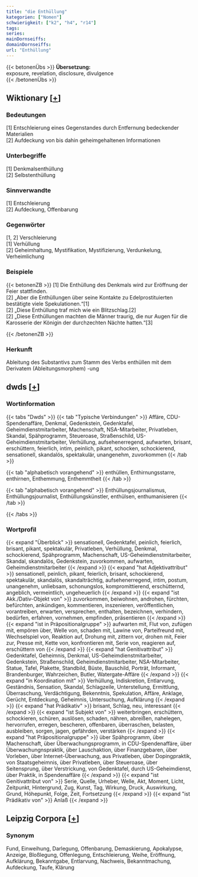 ```yaml
---
title: "die Enthüllung"
kategorien: ["Nomen"]
schwierigkeit: ["k2", "h4", "r14"]
tags:
series:
mainDornseiffs:
domainDornseiffs:
url: "Enthüllung"
---
```


{{< betonenÜbs >}}
**Übersetzung:**  
exposure, revelation, disclosure, divulgence  
{{< /betonenÜbs >}}

## Wiktionary [[+](https://de.wiktionary.org/wiki/Enthüllung)]

### Bedeutungen
[1] Entschleierung eines Gegenstandes durch Entfernung bedeckender Materialien  
[2] Aufdeckung von bis dahin geheimgehaltenen Informationen  

### Unterbegriffe
[1] Denkmalsenthüllung  
[2] Selbstenthüllung  

### Sinnverwandte
[1] Entschleierung  
[2] Aufdeckung, Offenbarung  

### Gegenwörter
[1, 2] Verschleierung  
[1] Verhüllung  
[2] Geheimhaltung, Mystifikation, Mystifizierung, Verdunkelung, Verheimlichung  

### Beispiele
{{< betonenZB >}}
[1] Die Enthüllung des Denkmals wird zur Eröffnung der Feier stattfinden.  
[2] „Aber die Enthüllungen über seine Kontakte zu Edelprostituierten bestätigte viele Spekulationen.“[1]  
[2] „Diese Enthüllung traf mich wie ein Blitzschlag.[2]  
[2] „Diese Enthüllungen machten die Männer traurig, die nur Augen für die Karosserie der Königin der durchzechten Nächte hatten.“[3]  

{{< /betonenZB >}}
### Herkunft
Ableitung des Substantivs zum Stamm des Verbs enthüllen mit dem Derivatem (Ableitungsmorphem) -ung  



## dwds [[+](https://www.dwds.de/wb/Enthüllung)]

### Wortinformation
{{< tabs "Dwds" >}}
{{< tab "Typische Verbindungen" >}}
Affäre, CDU-Spendenaffäre, Denkmal, Gedenkstein, Gedenktafel, Geheimdienstmitarbeiter, Machenschaft, NSA-Mitarbeiter, Privatleben, Skandal, Spähprogramm, Steueroase, Straßenschild, US-Geheimdienstmitarbeiter, Verhüllung, aufsehenerregend, aufwarten, brisant, erschüttern, feierlich, intim, peinlich, pikant, schocken, schockierend, sensationell, skandalös, spektakulär, unangenehm, zuvorkommen
{{< /tab >}}

{{< tab "alphabetisch vorangehend" >}}
enthüllen, Enthirnungsstarre, enthirnen, Enthemmung, Enthemmtheit
{{< /tab >}}

{{< tab "alphabetisch vorangehend" >}}
Enthüllungsjournalismus, Enthüllungsjournalist, Enthüllungskünstler, enthülsen, enthumanisieren
{{< /tab >}}

{{< /tabs >}}

### Wortprofil
{{< expand "Überblick" >}} sensationell, Gedenktafel, peinlich, feierlich, brisant, pikant, spektakulär, Privatleben, Verhüllung, Denkmal, schockierend, Spähprogramm, Machenschaft, US-Geheimdienstmitarbeiter, Skandal, skandalös, Gedenkstein, zuvorkommen, aufwarten, Geheimdienstmitarbeiter {{< /expand >}}
{{< expand "hat Adjektivattribut" >}} sensationell, peinlich, pikant, feierlich, brisant, schockierend, spektakulär, skandalös, skandalträchtig, aufsehenerregend, intim, postum, unangenehm, unliebsam, schonungslos, kompromittierend, erschütternd, angeblich, vermeintlich, ungeheuerlich {{< /expand >}}
{{< expand "ist Akk./Dativ-Objekt von" >}} zuvorkommen, beiwohnen, androhen, fürchten, befürchten, ankündigen, kommentieren, inszenieren, veröffentlichen, vorantreiben, erwarten, versprechen, enthalten, bezeichnen, verhindern, bedürfen, erfahren, vornehmen, empfinden, präsentieren {{< /expand >}}
{{< expand "ist in Präpositionalgruppe" >}} aufwarten mit, Flut von, zufügen mit, empören über, Welle von, schaden mit, Lawine von, Parteifreund mit, Wechselspiel von, Reaktion auf, Drohung mit, zittern vor, drohen mit, Feier zur, Presse mit, Kette von, konfrontieren mit, Serie von, reagieren auf, erschüttern von {{< /expand >}}
{{< expand "hat Genitivattribut" >}} Gedenktafel, Geheimnis, Denkmal, US-Geheimdienstmitarbeiter, Gedenkstein, Straßenschild, Geheimdienstmitarbeiter, NSA-Mitarbeiter, Statue, Tafel, Plakette, Standbild, Büste, Bauschild, Porträt, Informant, Brandenburger, Wahrzeichen, Butler, Watergate-Affäre {{< /expand >}}
{{< expand "in Koordination mit" >}} Verhüllung, Indiskretion, Entlarvung, Geständnis, Sensation, Skandal, Schlagzeile, Unterstellung, Ermittlung, Überraschung, Verdächtigung, Bekenntnis, Spekulation, Affäre, Anklage, Gerücht, Entdeckung, Geheimnis, Untersuchung, Aufklärung {{< /expand >}}
{{< expand "hat Prädikativ" >}} brisant, Schlag, neu, interessant {{< /expand >}}
{{< expand "ist Subjekt von" >}} weiterbringen, erschüttern, schockieren, schüren, auslösen, schaden, nähren, abreißen, nahelegen, hervorrufen, erregen, bescheren, offenbaren, überraschen, belasten, ausbleiben, sorgen, jagen, gefährden, verstärken {{< /expand >}}
{{< expand "hat Präpositionalgruppe" >}} über Spähprogramm, über Machenschaft, über Überwachungsprogramm, in CDU-Spendenaffäre, über Überwachungnspraktik, über Lauschaktion, über Finanzgebaren, über Vorleben, über Internet-Überwachung, aus Privatleben, über Dopingpraktik, von Staatsgeheimnis, über Privatleben, über Steueroase, über Seitensprung, über Verstrickung, von Gedenktafel, durch US-Geheimdienst, über Praktik, in Spendenaffäre {{< /expand >}}
{{< expand "ist Genitivattribut von" >}} Serie, Quelle, Urheber, Welle, Akt, Moment, Licht, Zeitpunkt, Hintergrund, Zug, Kunst, Tag, Wirkung, Druck, Auswirkung, Grund, Höhepunkt, Folge, Zeit, Fortsetzung {{< /expand >}}
{{< expand "ist Prädikativ von" >}} Anlaß {{< /expand >}}

## Leipzig Corpora [[+](https://corpora.uni-leipzig.de/en/res?word=Enthüllung&corpusId=deu_newscrawl-public_2018)]


### Synonym
Fund, Einweihung, Darlegung, Offenbarung, Demaskierung, Apokalypse, Anzeige, Bloßlegung, Offenlegung, Entschleierung, Weihe, Eröffnung, Aufklärung, Bekanntgabe, Entlarvung, Nachweis, Bekanntmachung, Aufdeckung, Taufe, Klärung

